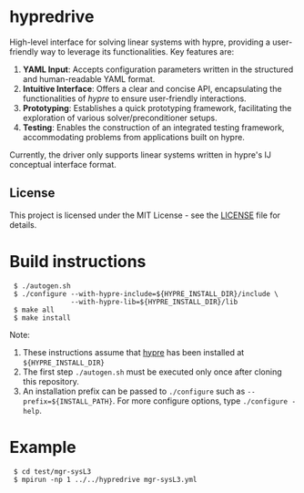 # hypredrive
High-level interface for solving linear systems with hypre, providing a user-friendly way to leverage its functionalities. Key features are:
1. **YAML Input**: Accepts configuration parameters written in the structured and human-readable YAML format.
2. **Intuitive Interface**: Offers a clear and concise API, encapsulating the functionalities of *hypre* to ensure user-friendly interactions.
3. **Prototyping**: Establishes a quick prototyping framework, facilitating the exploration of various solver/preconditioner setups.
4. **Testing**: Enables the construction of an integrated testing framework, accommodating problems from applications built on hypre.

Currently, the driver only supports linear systems written in hypre's IJ conceptual interface format.

## License

This project is licensed under the MIT License - see the [LICENSE](LICENSE) file for
details.

# Build instructions

```
 $ ./autogen.sh
 $ ./configure --with-hypre-include=${HYPRE_INSTALL_DIR}/include \
               --with-hypre-lib=${HYPRE_INSTALL_DIR}/lib
 $ make all
 $ make install
```

Note:
1. These instructions assume that [hypre](https://github.com/hypre-space/hypre) has been installed at `${HYPRE_INSTALL_DIR}`
2. The first step `./autogen.sh` must be executed only once after cloning this repository.
3. An installation prefix can be passed to `./configure` such as `--prefix=${INSTALL_PATH}`.
   For more configure options, type `./configure -help`.

# Example

```
 $ cd test/mgr-sysL3
 $ mpirun -np 1 ../../hypredrive mgr-sysL3.yml
```
